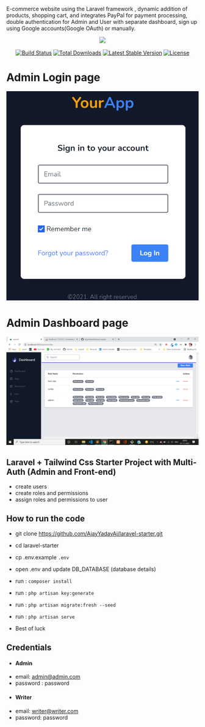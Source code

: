 E-commerce website using the Laravel framework , dynamic addition of products, shopping cart, and integrates PayPal for payment processing, double authentication for Admin and User with separate dashboard, sign up using Google accounts(Google OAuth) or manually.


<p align="center"><a href="https://laravel.com" target="_blank"><img src="https://raw.githubusercontent.com/laravel/art/master/logo-lockup/5%20SVG/2%20CMYK/1%20Full%20Color/laravel-logolockup-cmyk-red.svg" width="400"></a></p>

<p align="center">
<a href="https://travis-ci.org/laravel/framework"><img src="https://travis-ci.org/laravel/framework.svg" alt="Build Status"></a>
<a href="https://packagist.org/packages/laravel/framework"><img src="https://img.shields.io/packagist/dt/laravel/framework" alt="Total Downloads"></a>
<a href="https://packagist.org/packages/laravel/framework"><img src="https://img.shields.io/packagist/v/laravel/framework" alt="Latest Stable Version"></a>
<a href="https://packagist.org/packages/laravel/framework"><img src="https://img.shields.io/packagist/l/laravel/framework" alt="License"></a>
</p>

# Admin Login page

![alt text](https://github.com/AjayYadavAi/laravel-starter/blob/main/admin-login.png?raw=true)

# Admin Dashboard page

![alt text](https://github.com/AjayYadavAi/laravel-starter/blob/main/admin-dashboard.png?raw=true)




## Laravel + Tailwind Css Starter Project with Multi-Auth (Admin and Front-end)
- create users 
- create roles and permissions
- assign roles and permissions to user



## How to run the code
- git clone https://github.com/AjayYadavAi/laravel-starter.git
- cd laravel-starter
- cp .env.example `.env`
- open .env and update DB_DATABASE (database details)
- run : `composer install`
- run : `php artisan key:generate`
- run : `php artisan migrate:fresh --seed`
- run : `php artisan serve`

- Best of luck 


## Credentials
- #### Admin
- email: admin@admin.com
- password : password
- #### Writer
- email: writer@writer.com
- password: password
